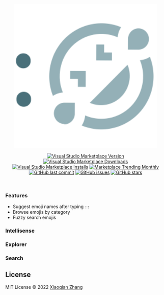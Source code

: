 <p align="center">
<img src="https://github.com/YOYZHANG/vs-emoji-intellisense/blob/master/resource/logo.png?raw=true" alt="logo" width='450'/>
</p>

<p align="center">
<a href="" target="__blank"><img src="https://img.shields.io/visual-studio-marketplace/v/emoji.intellisense.svg?color=blue&amp;label=VS%20Code%20Marketplace&logo=visual-studio-code" alt="Visual Studio Marketplace Version" /></a>
<a href="" target="__blank"><img src="https://img.shields.io/visual-studio-marketplace/d/emoji.intellisense.svg?color=4bdbe3" alt="Visual Studio Marketplace Downloads" /></a>
<a href="" target="__blank"><img src="https://img.shields.io/visual-studio-marketplace/i/emoji.intellisense.svg?color=63ba83" alt="Visual Studio Marketplace Installs" /></a>
<a href="" target="__blank"><img src="https://vsmarketplacebadge.apphb.com/trending-monthly/emoji.intellisense.svg?color=a1b858" alt="Marketplace Trending Monthly" /></a>
<br/>
<a href="https://github.com/YOYZHANG/vs-emoji-intellisense" target="__blank"><img src="https://img.shields.io/github/last-commit/YOYZHANG/vs-emoji-intellisense.svg?color=c977be" alt="GitHub last commit" /></a>
<a href="https://github.com/YOYZHANG/vscode-iconify/issues" target="__blank"><img src="https://img.shields.io/github/issues/YOYZHANG/vs-emoji-intellisense.svg?color=a38eed" alt="GitHub issues" /></a>
<a href="https://github.com/YOYZHANG/vscode-iconify" target="__blank"><img alt="GitHub stars" src="https://img.shields.io/github/stars/YOYZHANG/vs-emoji-intellisense?style=social"></a>
</p>

<br>

### Features
- Suggest emoji names after typing `::`
- Browse emojis by category
- Fuzzy search emojis

### Intellisense

### Explorer

### Search




## License

MIT License © 2022 [Xiaoqian Zhang](https://github.com/YOYZHANG)
